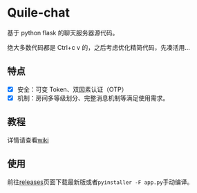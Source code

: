# Quile-chat

基于 python flask 的聊天服务器源代码。

绝大多数代码都是 Ctrl+c v 的，之后考虑优化精简代码，先凑活用...

## 特点

- [x] 安全：可变 Token、双因素认证（OTP）
- [x] 机制：房间多等级划分、完整消息机制等满足使用需求。

## 教程

详情请查看[wiki](https://github.com/wzyaeu/Quile-chat/wiki)

## 使用

前往[releases](https://github.com/wzyaeu/Quile-chat/releases)页面下载最新版或者`pyinstaller -F app.py`手动编译。
